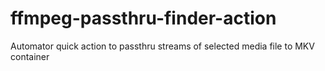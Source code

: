 # ffmpeg-passthru-finder-action
Automator quick action to passthru streams of selected media file to MKV container
